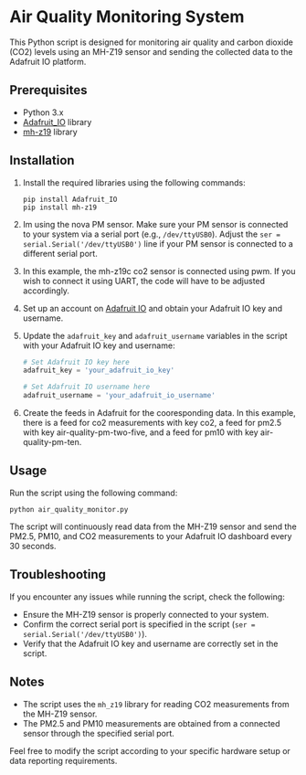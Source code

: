 # Air Quality Monitoring System

This Python script is designed for monitoring air quality and carbon dioxide (CO2) levels using an MH-Z19 sensor and sending the collected data to the Adafruit IO platform.

## Prerequisites

- Python 3.x
- [Adafruit_IO](https://github.com/adafruit/Adafruit_IO_Python) library
- [mh-z19](https://github.com/UedaTakeyuki/mh-z19) library

## Installation

1. Install the required libraries using the following commands:
   ```
   pip install Adafruit_IO
   pip install mh-z19
   ```

2. Im using the nova PM sensor. Make sure your PM sensor is connected to your system via a serial port (e.g., `/dev/ttyUSB0`). Adjust the `ser = serial.Serial('/dev/ttyUSB0')` line if your PM sensor is connected to a different serial port.

3. In this example, the mh-z19c co2 sensor is connected using pwm. If you wish to connect it using UART, the code will have to be adjusted accordingly.

4. Set up an account on [Adafruit IO](https://io.adafruit.com/) and obtain your Adafruit IO key and username.

5. Update the `adafruit_key` and `adafruit_username` variables in the script with your Adafruit IO key and username:
   ```python
   # Set Adafruit IO key here
   adafruit_key = 'your_adafruit_io_key'

   # Set Adafruit IO username here
   adafruit_username = 'your_adafruit_io_username'
   ```

6. Create the feeds in Adafruit for the cooresponding data. In this example, there is a feed for co2 measurements with key co2, a feed for pm2.5 with key air-quality-pm-two-five, and a feed for pm10 with key air-quality-pm-ten.

## Usage

Run the script using the following command:
```
python air_quality_monitor.py
```

The script will continuously read data from the MH-Z19 sensor and send the PM2.5, PM10, and CO2 measurements to your Adafruit IO dashboard every 30 seconds.

## Troubleshooting

If you encounter any issues while running the script, check the following:

- Ensure the MH-Z19 sensor is properly connected to your system.
- Confirm the correct serial port is specified in the script (`ser = serial.Serial('/dev/ttyUSB0')`).
- Verify that the Adafruit IO key and username are correctly set in the script.

## Notes

- The script uses the `mh_z19` library for reading CO2 measurements from the MH-Z19 sensor.
- The PM2.5 and PM10 measurements are obtained from a connected sensor through the specified serial port.

Feel free to modify the script according to your specific hardware setup or data reporting requirements.
